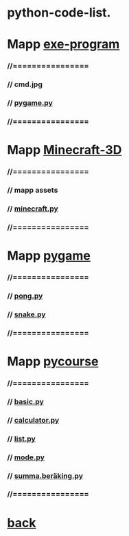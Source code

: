 # python-code-list. 
# Mapp [exe-program](exe-program)
### //================
### // cmd.jpg
### // [pygame.py](pygame.py)
### //================

# Mapp [Minecraft-3D](Minecraft-3D)
### //================
### // mapp assets
### // [minecraft.py](minecraft.py)
### //================

# Mapp [pygame](pygame)
### //================
### // [pong.py](pong)
### // [snake.py](snake.py)
### //================

# Mapp [pycourse](pycourse)
### //================
### // [basic.py](basic.py)
### // [calculator.py](calculator.py)
### // [list.py](list.py)
### // [mode.py](mode.py)
### // [summa.beräking.py](summa.beräking.py)
### //================
# [back](python-code-lines-)
